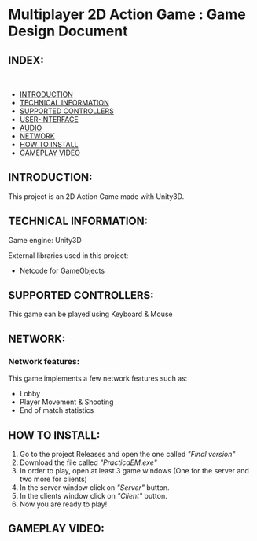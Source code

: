 # Multiplayer 2D Action Game : Game Design Document

## INDEX:

<br>

* [INTRODUCTION](#Introduction)
* [TECHNICAL INFORMATION](#Technical-information)
* [SUPPORTED CONTROLLERS](#Supported-controllers)
* [USER-INTERFACE](#User-inteface)
* [AUDIO](#Audio)
* [NETWORK](#Network)
* [HOW TO INSTALL](#How-to-install)
* [GAMEPLAY VIDEO](#Gameplay-video)

## INTRODUCTION:
This project is an 2D Action Game made with Unity3D.

## TECHNICAL INFORMATION:
Game engine: Unity3D

External libraries used in this project:
* Netcode for GameObjects

## SUPPORTED CONTROLLERS:
This game can be played using Keyboard & Mouse

## NETWORK:
### Network features:
This game implements a few network features such as:
* Lobby
* Player Movement & Shooting
* End of match statistics

## HOW TO INSTALL:
1. Go to the project Releases and open the one called _"Final version"_
2. Download the file called _"PracticaEM.exe"_
3. In order to play, open at least 3 game windows (One for the server and two more for clients)
4. In the server window click on _"Server"_ button.
5. In the clients window click on _"Client"_ button.
6. Now you are ready to play!

## GAMEPLAY VIDEO:
